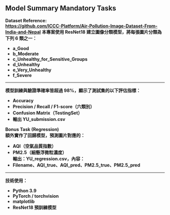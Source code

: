 ## Model Summary Mandatory Tasks<b>  

Dataset Reference:  
    https://github.com/ICCC-Platform/Air-Pollution-Image-Dataset-From-India-and-Nepal
本專案使用 ResNet18 建立圖像分類模型，將每張圖片分類為下列 6 類之一：  
-    a_Good
-    b_Moderate
-    c_Unhealthy_for_Sensitive_Groups
-    d_Unhealthy
-    e_Very_Unhealthy
-    f_Severe  
---
模型訓練與驗證準確率皆超過 98%，顯示了測試集的以下評估指標：  
- Accuracy  
- Precision / Recall / F1-score（六類別）  
- Confusion Matrix（TestingSet）  
- 輸出 YU_submission.csv  

**Bonus Task (Regression)**  
額外實作了回歸模型，預測圖片對應的：  
- AQI（空氣品質指數）  
- PM2.5（細懸浮微粒濃度）  
輸出：YU_regression.csv，內容：
- Filename、AQI_true、AQI_pred、PM2.5_true、PM2.5_pred  
---
技術使用：
- Python 3.9<br>
- PyTorch / torchvision<br>
- matplotlib<br>
- ResNet18 預訓練模型<br>
